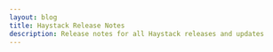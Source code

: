 ```yaml
---
layout: blog
title: Haystack Release Notes
description: Release notes for all Haystack releases and updates
---
```

